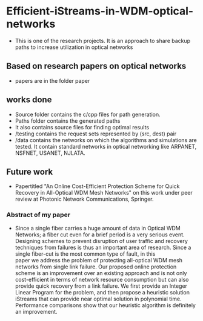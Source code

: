 # Efficient-iStreams-in-WDM-optical-networks
- This is one of the research projects. It is an approach to share backup paths to increase utilization in optical networks

## Based on research papers on optical networks
- papers are in the folder paper

## works done
- Source folder contains the c/cpp files for path generation. 
- Paths folder contains the generated paths
- It also contains source files for finding optimal results
- /testing contains the request sets represented by (src, dest) pair
- /data contains the networks on which the algorithms and simulations are tested. It contain standard networks 
  in optical networking like ARPANET, NSFNET, USANET, NJLATA.
  
## Future work
- Papertitled "An Online Cost-Efficient Protection Scheme for Quick Recovery in All-Optical WDM Mesh Networks"
  on this work under peer review at Photonic Network Communications, Springer.

### Abstract of my paper
- Since a single fiber carries a huge amount of data in Optical WDM Networks; a fiber 
  cut even for a brief period is a very serious event. Designing schemes to prevent
  disruption of user traffic and recovery techniques from failures is thus an important
  area of research. Since a single fiber-cut is the most common type of fault, in this  
  paper we address the problem of protecting all-optical WDM mesh networks from
  single link failure. Our proposed online protection scheme is an improvement over an
  existing approach and is not only cost-efficient in terms of network resource
  consumption but can also provide quick recovery from a link failure. We first provide an
  Integer Linear Program for the problem, and then propose a heuristic solution iStreams
  that can provide near optimal solution in polynomial time. Performance comparisons
  show that our heuristic algorithm is definitely an improvement.
